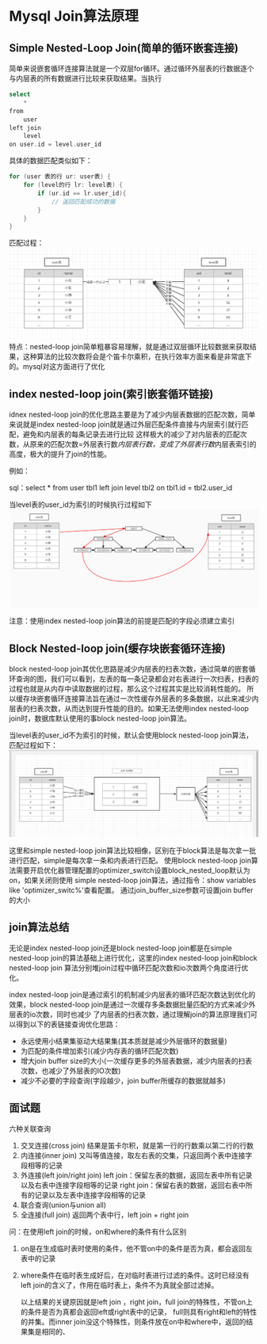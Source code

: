 # Mysql Join算法原理

## Simple Nested-Loop Join(简单的循环嵌套连接)
简单来说嵌套循环连接算法就是一个双层for循环。通过循环外层表的行数据逐个与内层表的所有数据进行比较来获取结果。当执行
```go
select
    * 
from
    user 
left join
    level 
on user.id = level.user_id
```
具体的数据匹配类似如下：
```go
for (user 表的行 ur: user表) {
	for (level的行 lr: level表) {
	    if (ur.id == lr.user_id){
		    // 返回匹配成功的数据	    
        }
    }
}
```
匹配过程：
![img.png](image/simple-loop-join.png)
特点：nested-loop join简单粗暴容易理解，就是通过双层循环比较数据来获取结果，这种算法的比较次数将会是个笛卡尔乘积，在执行效率方面来看是非常底下的。mysql对这方面进行了优化

## index nested-loop join(索引嵌套循环链接)
idnex nested-loop join的优化思路主要是为了减少内层表数据的匹配次数，简单来说就是index nested-loop join就是通过外层匹配条件直接与内层索引就行匹配，避免和内层表的每条记录去进行比较
这样极大的减少了对内层表的匹配次数，从原来的匹配次数=外层表行数*内层表行数，变成了外层表行数*内层表索引的高度，极大的提升了join的性能。

例如： 

sql：select * from user tbl1 left join level tbl2 on tbl1.id = tbl2.user_id

当level表的user_id为索引的时候执行过程如下
![avater](image/index-nested-loop-join.jpg)

注意：使用index nested-loop join算法的前提是匹配的字段必须建立索引

## Block Nested-loop join(缓存块嵌套循环连接)

block nested-loop join其优化思路是减少内层表的扫表次数，通过简单的嵌套循环查询的图，我们可以看到，左表的每一条记录都会对右表进行一次扫表，扫表的过程也就是从内存中读取数据的过程，那么这个过程其实是比较消耗性能的。
所以缓存块嵌套循环连接算法旨在通过一次性缓存外层表的多条数据，以此来减少内层表的扫表次数，从而达到提升性能的目的。如果无法使用index nested-loop join时，数据库默认使用的事block nested-loop join算法。


当level表的user_id不为索引的时候，默认会使用block nested-loop join算法，匹配过程如下：
![img.png](image/block-nested-loop-join.png)

这里和simple nested-loop join算法比较相像，区别在于block算法是每次拿一批进行匹配，simple是每次拿一条和内表进行匹配。
使用block nested-loop join算法需要开启优化器管理配置的optimizer_switch设置block_nested_loop默认为on，如果关闭则使用
simple nested-loop join算法，通过指令：show variables like 'optimizer_switc%'查看配置。 通过join_buffer_size参数可设置join buffer的大小


## join算法总结
无论是index nested-loop join还是block nested-loop join都是在simple nested-loop join的算法基础上进行优化，这里的index nested-loop join和block nested-loop join
算法分别堆join过程中循环匹配次数和io次数两个角度进行优化。

index nested-loop join是通过索引的机制减少内层表的循环匹配次数达到优化的效果，block nested-loop join是通过一次缓存多条数据批量匹配的方式来减少外层表的io次数，同时也减少
了内层表的扫表次数，通过理解join的算法原理我们可以得到以下的表链接查询优化思路：
* 永远使用小结果集驱动大结果集(其本质就是减少外层循环的数据量)
* 为匹配的条件增加索引(减少内存表的循环匹配次数)
* 增大join buffer size的大小(一次缓存更多的外层表数据，减少内层表的扫表次数，也减少了外层表的IO次数)
* 减少不必要的字段查询(字段越少，join buffer所缓存的数据就越多)



## 面试题
六种关联查询
1. 交叉连接(cross join)
   结果是笛卡尔积，就是第一行的行数乘以第二行的行数
2. 内连接(inner join)
   又叫等值连接，取左右表的交集，只返回两个表中连接字段相等的记录
3. 外连接(left join/right join)
   left join：保留左表的数据，返回左表中所有记录以及右表中连接字段相等的记录
   right join：保留右表的数据，返回右表中所有的记录以及左表中连接字段相等的记录
4. 联合查询(union与union all)
5. 全连接(full join)
   返回两个表中行，left join + right join

问：在使用left join的时候，on和where的条件有什么区别
1. on是在生成临时表时使用的条件，他不管on中的条件是否为真，都会返回左表中的记录
2. where条件在临时表生成好后，在对临时表进行过滤的条件。这时已经没有left join的含义了，作用在临时表上，条件不为真就全部过滤掉。

   以上结果的关键原因就是left join ，right join，full join的特殊性，不管on上的条件是否为真都会返回left或right表中的记录，
   full则具有right和left的特性的并集。而inner join没这个特殊性，则条件放在on中和where中，返回的结果集是相同的、

